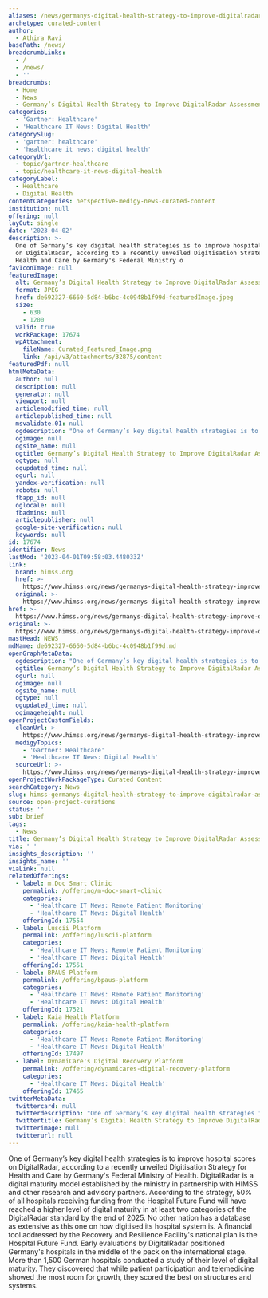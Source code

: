 ```yaml
---
aliases: /news/germanys-digital-health-strategy-to-improve-digitalradar-assessments
archetype: curated-content
author:
  - Athira Ravi
basePath: /news/
breadcrumbLinks:
  - /
  - /news/
  - ''
breadcrumbs:
  - Home
  - News
  - Germany’s Digital Health Strategy to Improve DigitalRadar Assessments
categories:
  - 'Gartner: Healthcare'
  - 'Healthcare IT News: Digital Health'
categorySlug:
  - 'gartner: healthcare'
  - 'healthcare it news: digital health'
categoryUrl:
  - topic/gartner-healthcare
  - topic/healthcare-it-news-digital-health
categoryLabel:
  - Healthcare
  - Digital Health
contentCategories: netspective-medigy-news-curated-content
institution: null
offering: null
layOut: single
date: '2023-04-02'
description: >-
  One of Germany’s key digital health strategies is to improve hospital scores
  on DigitalRadar, according to a recently unveiled Digitisation Strategy for
  Health and Care by Germany's Federal Ministry o
favIconImage: null
featuredImage:
  alt: Germany’s Digital Health Strategy to Improve DigitalRadar Assessments
  format: JPEG
  href: de692327-6660-5d84-b6bc-4c0948b1f99d-featuredImage.jpeg
  size:
    - 630
    - 1200
  valid: true
  workPackage: 17674
  wpAttachment:
    fileName: Curated_Featured_Image.png
    link: /api/v3/attachments/32875/content
featuredPdf: null
htmlMetaData:
  author: null
  description: null
  generator: null
  viewport: null
  articlemodified_time: null
  articlepublished_time: null
  msvalidate.01: null
  ogdescription: "One of Germany’s key digital health strategies is to improve hospital scores on DigitalRadar, according to a recently unveiled Digitisation Strategy for Health and Care by Germany's Federal Ministry of Health. DigitalRadar is a digital maturity model established by the ministry in partnership with HIMSS and other research and advisory partners.\_"
  ogimage: null
  ogsite_name: null
  ogtitle: Germany’s Digital Health Strategy to Improve DigitalRadar Assessments
  ogtype: null
  ogupdated_time: null
  ogurl: null
  yandex-verification: null
  robots: null
  fbapp_id: null
  oglocale: null
  fbadmins: null
  articlepublisher: null
  google-site-verification: null
  keywords: null
id: 17674
identifier: News
lastMod: '2023-04-01T09:58:03.448033Z'
link:
  brand: himss.org
  href: >-
    https://www.himss.org/news/germanys-digital-health-strategy-improve-digitalradar-assessments
  original: >-
    https://www.himss.org/news/germanys-digital-health-strategy-improve-digitalradar-assessments
href: >-
  https://www.himss.org/news/germanys-digital-health-strategy-improve-digitalradar-assessments
original: >-
  https://www.himss.org/news/germanys-digital-health-strategy-improve-digitalradar-assessments
mastHead: NEWS
mdName: de692327-6660-5d84-b6bc-4c0948b1f99d.md
openGraphMetaData:
  ogdescription: "One of Germany’s key digital health strategies is to improve hospital scores on DigitalRadar, according to a recently unveiled Digitisation Strategy for Health and Care by Germany's Federal Ministry of Health. DigitalRadar is a digital maturity model established by the ministry in partnership with HIMSS and other research and advisory partners.\_"
  ogtitle: Germany’s Digital Health Strategy to Improve DigitalRadar Assessments
  ogurl: null
  ogimage: null
  ogsite_name: null
  ogtype: null
  ogupdated_time: null
  ogimageheight: null
openProjectCustomFields:
  cleanUrl: >-
    https://www.himss.org/news/germanys-digital-health-strategy-improve-digitalradar-assessments
  medigyTopics:
    - 'Gartner: Healthcare'
    - 'Healthcare IT News: Digital Health'
  sourceUrl: >-
    https://www.himss.org/news/germanys-digital-health-strategy-improve-digitalradar-assessments
openProjectWorkPackageType: Curated Content
searchCategory: News
slug: himss-germanys-digital-health-strategy-to-improve-digitalradar-assessments
source: open-project-curations
status: ''
sub: brief
tags:
  - News
title: Germany’s Digital Health Strategy to Improve DigitalRadar Assessments
via: ' '
insights_description: ''
insights_name: ''
viaLink: null
relatedOfferings:
  - label: m.Doc Smart Clinic
    permalink: /offering/m-doc-smart-clinic
    categories:
      - 'Healthcare IT News: Remote Patient Monitoring'
      - 'Healthcare IT News: Digital Health'
    offeringId: 17554
  - label: Luscii Platform
    permalink: /offering/luscii-platform
    categories:
      - 'Healthcare IT News: Remote Patient Monitoring'
      - 'Healthcare IT News: Digital Health'
    offeringId: 17551
  - label: BPAUS Platform
    permalink: /offering/bpaus-platform
    categories:
      - 'Healthcare IT News: Remote Patient Monitoring'
      - 'Healthcare IT News: Digital Health'
    offeringId: 17521
  - label: Kaia Health Platform
    permalink: /offering/kaia-health-platform
    categories:
      - 'Healthcare IT News: Remote Patient Monitoring'
      - 'Healthcare IT News: Digital Health'
    offeringId: 17497
  - label: DynamiCare's Digital Recovery Platform
    permalink: /offering/dynamicares-digital-recovery-platform
    categories:
      - 'Healthcare IT News: Digital Health'
    offeringId: 17465
twitterMetaData:
  twittercard: null
  twitterdescription: "One of Germany’s key digital health strategies is to improve hospital scores on DigitalRadar, according to a recently unveiled Digitisation Strategy for Health and Care by Germany's Federal Ministry of Health. DigitalRadar is a digital maturity model established by the ministry in partnership with HIMSS and other research and advisory partners.\_"
  twittertitle: Germany’s Digital Health Strategy to Improve DigitalRadar Assessments
  twitterimage: null
  twitterurl: null
---
```

<p>One of Germany’s key digital health strategies is to improve hospital scores on DigitalRadar, according to a recently unveiled Digitisation Strategy for Health and Care by Germany's Federal Ministry of Health. DigitalRadar is a digital maturity model established by the ministry in partnership with HIMSS and other research and advisory partners. According to the strategy, 50% of all hospitals receiving funding from the Hospital Future Fund will have reached a higher level of digital maturity in at least two categories of the DigitalRadar standard by the end of 2025. No other nation has a database as extensive as this one on how digitised its hospital system is. A financial tool addressed by the Recovery and Resilience Facility's national plan is the Hospital Future Fund. Early evaluations by DigitalRadar positioned Germany's hospitals in the middle of the pack on the international stage. More than 1,500 German hospitals conducted a study of their level of digital maturity. They discovered that while patient participation and telemedicine showed the most room for growth, they scored the best on structures and systems.</p>